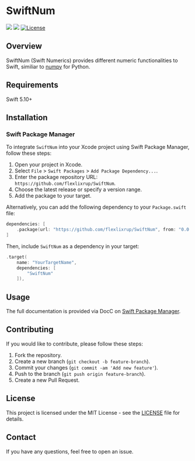 # SwiftNum

[![](https://img.shields.io/endpoint?url=https%3A%2F%2Fswiftpackageindex.com%2Fapi%2Fpackages%2Fflexlixrup%2FSwiftNum%2Fbadge%3Ftype%3Dswift-versions)](https://swiftpackageindex.com/flexlixrup/SwiftNum)
[![](https://img.shields.io/endpoint?url=https%3A%2F%2Fswiftpackageindex.com%2Fapi%2Fpackages%2Fflexlixrup%2FSwiftNum%2Fbadge%3Ftype%3Dplatforms)](https://swiftpackageindex.com/flexlixrup/SwiftNum)
[![License](https://img.shields.io/badge/License-MIT-blue.svg)](LICENSE)

## Overview

SwiftNum (Swift Numerics) provides different numeric functionalities to Swift, similiar to [numpy](https://numpy.org) for Python.

## Requirements

Swift 5.10+

## Installation

### Swift Package Manager

To integrate `SwiftNum` into your Xcode project using Swift Package Manager, follow these steps:

1. Open your project in Xcode.
2. Select `File` > `Swift Packages` > `Add Package Dependency...`.
3. Enter the package repository URL: `https://github.com/flexlixrup/SwiftNum`.
4. Choose the latest release or specify a version range.
5. Add the package to your target.

Alternatively, you can add the following dependency to your `Package.swift` file:

```swift
dependencies: [
    .package(url: "https://github.com/flexlixrup/SwiftNum", from: "0.0.1")
]
```

Then, include `SwiftNum` as a dependency in your target:

```swift
.target(
    name: "YourTargetName",
    dependencies: [
        "SwiftNum"
    ]),
```

## Usage

The full documentation is provided via DocC on [Swift Package Manager](https://swiftpackageindex.com/flexlixrup/SwiftNum).

## Contributing

If you would like to contribute, please follow these steps:

1. Fork the repository.
2. Create a new branch (`git checkout -b feature-branch`).
3. Commit your changes (`git commit -am 'Add new feature'`).
4. Push to the branch (`git push origin feature-branch`).
5. Create a new Pull Request.

## License

This project is licensed under the MIT License - see the [LICENSE](LICENSE) file for details.

## Contact

If you have any questions, feel free to open an issue.
